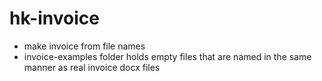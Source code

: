 # hk-invoice
* make invoice from file names
* invoice-examples folder holds empty files that are named in the same manner as real invoice docx files
